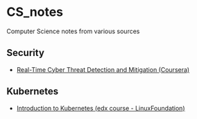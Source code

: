 # CS_notes
Computer Science notes from various sources

## Security
 - [Real-Time Cyber Threat Detection and Mitigation (Coursera)](security/Real-Time_Cyber_Threat_Detection_and_Mitigation.md)


## Kubernetes
 - [Introduction to Kubernetes (edx course - LinuxFoundation)](Introduction_to_Kubernetes/README.md)

